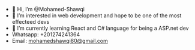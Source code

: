 - 👋 Hi, I’m @Mohamed-Shawqi
- 👀 I’m interested in web development and hope to be one of the most effecteed devs 
- 🌱 I’m currently learning React and C# language for being a ASP.net dev
-  Whatsapp: +201274241364
-  Email: mohamedshawqi80@gmail.com

<!---
Mohamed-Shawqi/Mohamed-Shawqi is a ✨ special ✨ repository because its `README.md` (this file) appears on your GitHub profile.
You can click the Preview link to take a look at your changes.
--->

